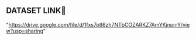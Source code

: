 <h2><B>DATASET LINK🔰</B></h2>

 "https://drive.google.com/file/d/1fxs7ptI6zh7NTbCOZARKZ7AmYKjnprrY/view?usp=sharing"
